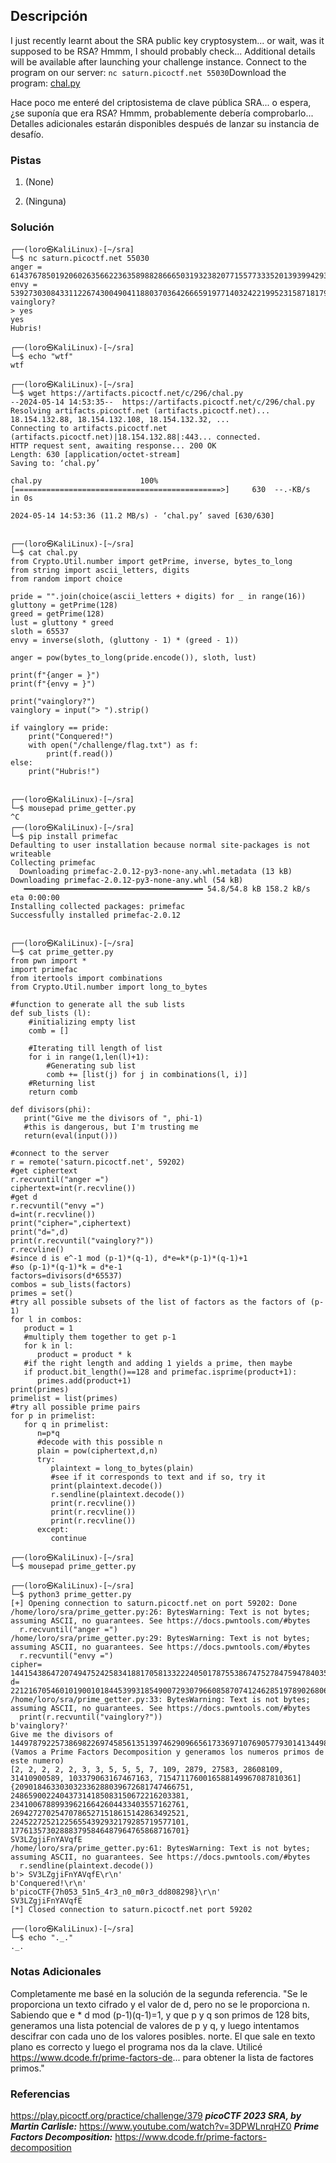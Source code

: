 ## Descripción
I just recently learnt about the SRA public key cryptosystem... or wait, was it supposed to be RSA? Hmmm, I should probably check...
Additional details will be available after launching your challenge instance. Connect to the program on our server: `nc saturn.picoctf.net 55030`Download the program: [chal.py](https://artifacts.picoctf.net/c/296/chal.py)

Hace poco me enteré del criptosistema de clave pública SRA... o espera, ¿se suponía que era RSA? Hmmm, probablemente debería comprobarlo...
Detalles adicionales estarán disponibles después de lanzar su instancia de desafío.
### Pistas
1. (None)

1. (Ninguna)
### Solución
```
┌──(loro㉿KaliLinux)-[~/sra]
└─$ nc saturn.picoctf.net 55030
anger = 61437678501920602635662236358988286665031932382077155773335201393994293404309
envy = 53927303084331122674300490411880370364266659197714032422199523158718179572113
vainglory?
> yes
yes
Hubris!
                                                                                                                    
┌──(loro㉿KaliLinux)-[~/sra]
└─$ echo "wtf"                                 
wtf
                                                                                                                    
┌──(loro㉿KaliLinux)-[~/sra]
└─$ wget https://artifacts.picoctf.net/c/296/chal.py                                               
--2024-05-14 14:53:35--  https://artifacts.picoctf.net/c/296/chal.py
Resolving artifacts.picoctf.net (artifacts.picoctf.net)... 18.154.132.88, 18.154.132.108, 18.154.132.32, ...
Connecting to artifacts.picoctf.net (artifacts.picoctf.net)|18.154.132.88|:443... connected.
HTTP request sent, awaiting response... 200 OK
Length: 630 [application/octet-stream]
Saving to: ‘chal.py’

chal.py                      100%[==============================================>]     630  --.-KB/s    in 0s      

2024-05-14 14:53:36 (11.2 MB/s) - ‘chal.py’ saved [630/630]

                                                                                                                    
┌──(loro㉿KaliLinux)-[~/sra]
└─$ cat chal.py     
from Crypto.Util.number import getPrime, inverse, bytes_to_long
from string import ascii_letters, digits
from random import choice

pride = "".join(choice(ascii_letters + digits) for _ in range(16))
gluttony = getPrime(128)
greed = getPrime(128)
lust = gluttony * greed
sloth = 65537
envy = inverse(sloth, (gluttony - 1) * (greed - 1))

anger = pow(bytes_to_long(pride.encode()), sloth, lust)

print(f"{anger = }")
print(f"{envy = }")

print("vainglory?")
vainglory = input("> ").strip()

if vainglory == pride:
    print("Conquered!")
    with open("/challenge/flag.txt") as f:
        print(f.read())
else:
    print("Hubris!")
																												
                                                                                                                    
┌──(loro㉿KaliLinux)-[~/sra]
└─$ mousepad prime_getter.py
^C                                                                                                                    
┌──(loro㉿KaliLinux)-[~/sra]
└─$ pip install primefac   
Defaulting to user installation because normal site-packages is not writeable
Collecting primefac
  Downloading primefac-2.0.12-py3-none-any.whl.metadata (13 kB)
Downloading primefac-2.0.12-py3-none-any.whl (54 kB)
   ━━━━━━━━━━━━━━━━━━━━━━━━━━━━━━━━━━━━━━━━ 54.8/54.8 kB 158.2 kB/s eta 0:00:00
Installing collected packages: primefac
Successfully installed primefac-2.0.12
																					                        
																											
┌──(loro㉿KaliLinux)-[~/sra]
└─$ cat prime_getter.py
from pwn import *
import primefac
from itertools import combinations
from Crypto.Util.number import long_to_bytes

#function to generate all the sub lists
def sub_lists (l):
    #initializing empty list
    comb = []

    #Iterating till length of list
    for i in range(1,len(l)+1):
        #Generating sub list
        comb += [list(j) for j in combinations(l, i)]
    #Returning list
    return comb

def divisors(phi):
   print("Give me the divisors of ", phi-1)
   #this is dangerous, but I'm trusting me
   return(eval(input()))

#connect to the server
r = remote('saturn.picoctf.net', 59202)
#get ciphertext
r.recvuntil("anger =")
ciphertext=int(r.recvline())
#get d
r.recvuntil("envy =")
d=int(r.recvline())
print("cipher=",ciphertext)
print("d=",d)
print(r.recvuntil("vainglory?"))
r.recvline()
#since d is e^-1 mod (p-1)*(q-1), d*e=k*(p-1)*(q-1)+1
#so (p-1)*(q-1)*k = d*e-1
factors=divisors(d*65537)
combos = sub_lists(factors)
primes = set()
#try all possible subsets of the list of factors as the factors of (p-1)
for l in combos:
   product = 1
   #multiply them together to get p-1
   for k in l:
      product = product * k
   #if the right length and adding 1 yields a prime, then maybe
   if product.bit_length()==128 and primefac.isprime(product+1):
      primes.add(product+1)
print(primes)
primelist = list(primes)
#try all possible prime pairs
for p in primelist:
   for q in primelist:
      n=p*q
      #decode with this possible n
      plain = pow(ciphertext,d,n)
      try:
         plaintext = long_to_bytes(plain)
         #see if it corresponds to text and if so, try it
         print(plaintext.decode())
         r.sendline(plaintext.decode())
         print(r.recvline())
         print(r.recvline())
         print(r.recvline())
      except:
         continue
             
┌──(loro㉿KaliLinux)-[~/sra]
└─$ mousepad prime_getter.py
                                                                                                                                                                                                                                            
┌──(loro㉿KaliLinux)-[~/sra]
└─$ python3 prime_getter.py 
[+] Opening connection to saturn.picoctf.net on port 59202: Done
/home/loro/sra/prime_getter.py:26: BytesWarning: Text is not bytes; assuming ASCII, no guarantees. See https://docs.pwntools.com/#bytes
  r.recvuntil("anger =")
/home/loro/sra/prime_getter.py:29: BytesWarning: Text is not bytes; assuming ASCII, no guarantees. See https://docs.pwntools.com/#bytes
  r.recvuntil("envy =")
cipher= 14415438647207494752425834188170581332224050178755386747527847594784035078999
d= 22121670546010190010184453993185490072930796608587074124628519789026806637473
/home/loro/sra/prime_getter.py:33: BytesWarning: Text is not bytes; assuming ASCII, no guarantees. See https://docs.pwntools.com/#bytes
  print(r.recvuntil("vainglory?"))
b'vainglory?'
Give me the divisors of  1449787922573869822697458561351397462909665617336971076905779301413449826600068000
(Vamos a Prime Factors Decomposition y generamos los numeros primos de este numero)
[2, 2, 2, 2, 2, 3, 3, 5, 5, 5, 7, 109, 2879, 27583, 28608109, 31410900589, 103379063167467163, 7154711760016588149967087810361]
{209018463303032336288039672681747466751, 248659002240437314185083150672216203381, 234100678899396216642604433403557162761, 269427270254707865271518615142863492521, 224522725212256554392932179285719577101, 177613573028883795846487964765868716701}
SV3LZgjiFnYAVqfE
/home/loro/sra/prime_getter.py:61: BytesWarning: Text is not bytes; assuming ASCII, no guarantees. See https://docs.pwntools.com/#bytes
  r.sendline(plaintext.decode())
b'> SV3LZgjiFnYAVqfE\r\n'
b'Conquered!\r\n'
b'picoCTF{7h053_51n5_4r3_n0_m0r3_dd808298}\r\n'
SV3LZgjiFnYAVqfE
[*] Closed connection to saturn.picoctf.net port 59202
                                                                                                                                                                                                                                            
┌──(loro㉿KaliLinux)-[~/sra]
└─$ echo "._."
._.
```
### Notas Adicionales
Completamente me basé en la solución de la segunda referencia.
"Se le proporciona un texto cifrado y el valor de d, pero no se le proporciona n. Sabiendo que e * d mod (p-1)(q-1)=1, y que p y q son primos de 128 bits, generamos una lista potencial de valores de p y q, y luego intentamos descifrar con cada uno de los valores posibles. norte. El que sale en texto plano es correcto y luego el programa nos da la clave. Utilicé https://www.dcode.fr/prime-factors-de... para obtener la lista de factores primos."
### Referencias
https://play.picoctf.org/practice/challenge/379
***picoCTF 2023 SRA, by Martin Carlisle:*** https://www.youtube.com/watch?v=3DPWLnrqHZ0
***Prime Factors Decomposition:*** https://www.dcode.fr/prime-factors-decomposition